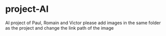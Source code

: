 # project-AI
AI project of Paul, Romain and Victor
please add images in the same folder as the project and change the link path of the image
